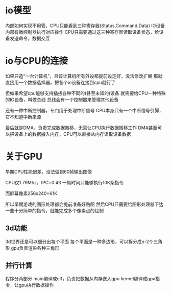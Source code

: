 # io模型
内部如何实现不用管，CPU只能看到三种寄存器(Status,Command,Data)
IO设备内部有微控制器执行对应操作
CPU只需要通过这三种寄存器读取设备状态，给设备发送命令，数据交互

# io与CPU的连接
如果只造“一台计算机”，且该计算机所有外设都提前设定好，没法修改扩展
那就直接用一个数据选择器，把各个io设备连接到cpu就行了

但如果希望cpu能够支持插拔各种不同的(甚至未知的)设备
就需要给CPU一种特殊的IO设备，叫做总线
总线会有一个控制器来管理其他设备

还有一种中断控制器，专门用于处理中断信号
CPU本身只有一个中断信号引脚，它不知道中断来源

最后就是DMA，负责完成数据搬移，无需让CPU执行数据搬移工作
DMA甚至可以把设备上的数据搬入内存，CPU可以直接从内存读取设备数据

# 关于GPU
早期CPU性能很差，没法做到60帧输出图像

CPU仅1.79Mhz，IPC=0.43
一帧时间只能够执行10K条指令

而屏幕像素256x240=61K

所以早期游戏的图形处理都会提前准备好贴图
然后CPU只需要给图形处理器下达一些十分简单的指令，就能完成多个像素点的绘制

## 3d功能
3d世界还是可以细分出每个平面
每个平面是一种多边形，可以拆分成n-2个三角形
gpu负责渲染各种三角形

## 并行计算
程序分两部分
main编译成elf，负责把数据从内存送入gpu
kernel编译成gpu指令，让gpu执行数据操作